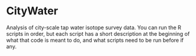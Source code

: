 # CityWater
Analysis of city-scale tap water isotope survey data. 
You can run the R scripts in order, but each script has a short description at the beginning of what that code is meant to do, and what scripts need to be run before if any. 
